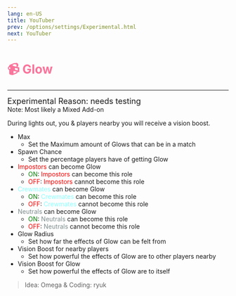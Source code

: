 ```yaml
---
lang: en-US
title: YouTuber
prev: /options/settings/Experimental.html
next: YouTuber
---
```


# <font color=#fb749b>📹 <b>Glow</b></font> <Badge text="Addon" type="tip" vertical="middle"/>
---
<font size=4em>Experimental Reason: needs testing</font><br>
Note: Most likely a Mixed Add-on

During lights out, you & players nearby you will receive a vision boost.
* Max
  * Set the Maximum amount of Glows that can be in a match
* Spawn Chance
  * Set the percentage players have of getting Glow
* <font color=red>Impostors</font> can become Glow
  * <font color=green>ON</font>: <font color=red>Impostors</font> can become this role
  * <font color=red>OFF</font>: <font color=red>Impostors</font> cannot become this role
* <font color=#8cffff>Crewmates</font> can become Glow
  * <font color=green>ON</font>: <font color=#8cffff>Crewmates</font> can become this role
  * <font color=red>OFF</font>: <font color=#8cffff>Crewmates</font> cannot become this role
* <font color=#7f8c8d>Neutrals</font> can become Glow
  * <font color=green>ON</font>: <font color=#7f8c8d>Neutrals</font> can become this role
  * <font color=red>OFF</font>: <font color=#7f8c8d>Neutrals</font> cannot become this role
* Glow Radius
  * Set how far the effects of Glow can be felt from
* Vision Boost for nearby players
  * Set how powerful the effects of Glow are to other players nearby
* Vision Boost for Glow
  * Set how powerful the effects of Glow are to itself

> Idea: Omega & Coding: ryuk